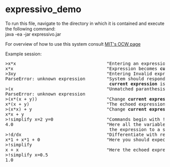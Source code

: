 # expressivo_demo
To run this file, navigate to the directory in which it is contained and execute the following command:<br>
java -ea -jar expressivo.jar

For overview of how to use this system consult <a href="https://ocw.mit.edu/ans7870/6/6.005/s16/psets/ps3/#overview">MIT's OCW page</a>

Example session:
<pre>
>x*x                                  "Entering an expression"
x*x                                   "Expression becomes <b>current expression</b> and is echoed back"
>3xy                                  "Entering Invalid expression"
ParseError: unknown expression        "System should respond by printing an error message of some sort. Note that
                                       <b>current expression</b> is not updated."
>(x                                   "Unmatched paranthesis"
ParseError: unknown expression
>(x*(x + y))                          "Change <b>current expression</b>"
x*(x + y)                             "The echoed expression is any equivalent form of entered expression" 
>(x*x) + y                            "Change <b>current expression</b> again"
x*x + y
>!simplify x=2 y=0                    "Commands begin with !. Note <i>!simplify</i> does not change the current expression"
4.0                                   "Here all the variables in expression namely x & y are assigned so <i>!simplify</i> evaluates 
                                       the expression to a single number"
>!d/dx                                "Differentiate with respect to x. Differentiation changes the <b>current expression</b>"
x*1 + x*1 + 0                         "Here you should expect any expression equivalent to the one presented"
>!simplify
x + x                                 "Here the echoed expression can be the one shown 'x+x' or any equivalent expression, maybe '2*x'" 
>!simplify x=0.5
1.0
</pre>
